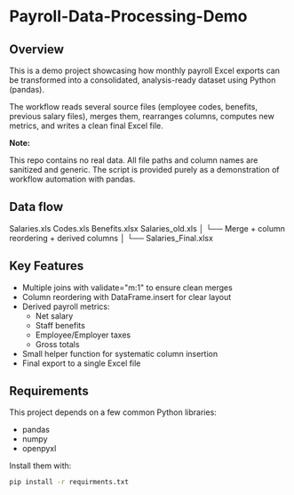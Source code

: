 # Payroll-Data-Processing-Demo

## Overview

This is a demo project showcasing how monthly payroll Excel exports can be transformed into a consolidated, analysis-ready dataset using Python (pandas).

The workflow reads several source files (employee codes, benefits, previous salary files), merges them, rearranges columns, computes new metrics, and writes a clean final Excel file.

**Note:**

This repo contains no real data. All file paths and column names are sanitized and generic. The script is provided purely as a demonstration of workflow automation with pandas.

## Data flow

Salaries.xls
Codes.xls
Benefits.xlsx
Salaries_old.xls
│
└── Merge + column reordering + derived columns
│
└── Salaries_Final.xlsx

## Key Features

- Multiple joins with validate="m:1" to ensure clean merges
- Column reordering with DataFrame.insert for clear layout
- Derived payroll metrics:
  - Net salary
  - Staff benefits
  - Employee/Employer taxes
  - Gross totals
- Small helper function for systematic column insertion
- Final export to a single Excel file

## Requirements

This project depends on a few common Python libraries:

- pandas
- numpy
- openpyxl

Install them with:

```bash
pip install -r requirments.txt
```
